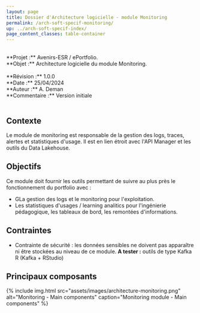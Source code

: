 ```yaml
---
layout: page
title: Dossier d'Architecture logicielle - module Monitoring
permalink: /arch-soft-specif-monitoring/
up: ../arch-soft-specif-index/
page_content_classes: table-container
---
```


<br/>
**Projet :** Avenirs-ESR / ePortfolio. <br/>
**Objet :** Architecture logicielle du module Monitoring.<br/>
<br/>
**Révision :** 1.0.0<br/>
**Date :** 25/04/2024<br/>
**Auteur :** A. Deman<br/>
**Commentaire :** Version initiale<br/>
<br/>

## Contexte  
Le module de monitoring est responsable de la gestion des logs, traces, alertes et statistiques d'usage. Il est en lien étroit avec l'API Manager et les outils du Data Lakehouse.

## Objectifs 
Ce module doit fournir les outils permettant de suivre au plus près le fonctionnement du portfolio avec :
- GLa gestion des logs et le monitoring pour l'exploitation.
- Les statistiques d'usages / learning analitics pour l'ingénierie pédagogique, les tableaux de bord, les remontées d'informations. 

## Contraintes
- Contrainte de sécurité :  les données sensibles ne doivent pas apparaître ni être stockées au niveau de ce module. 
**A tester :** outils  de type Kafka R  (Kafka + RStudio)
## Principaux composants
{% include img.html
        src="assets/images/architecture-monitoring.png"
        alt="Monitoring - Main components"
        caption="Monitoring module - Main components"
%}

